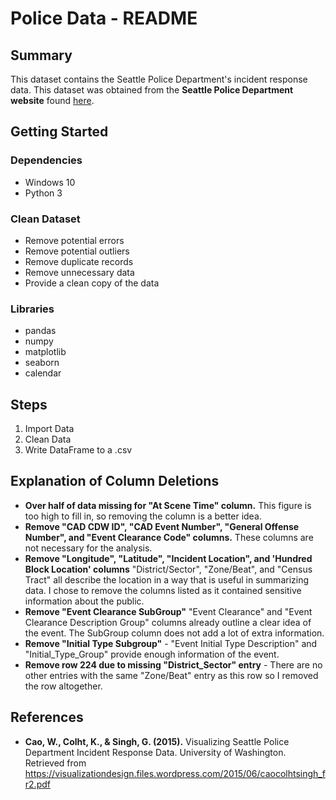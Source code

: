 # Police Data - README

## Summary
This dataset contains the Seattle Police Department's incident response data. This dataset was obtained from the **Seattle Police Department website** found [here](https://data.seattle.gov/Public-Safety/Seattle-Police-Department-911-Incident-Response/3k2p-39jp).

## Getting Started
### Dependencies
- Windows 10
- Python 3

### Clean Dataset
- Remove potential errors
- Remove potential outliers
- Remove duplicate records
- Remove unnecessary data
- Provide a clean copy of the data

### Libraries
- pandas
- numpy
- matplotlib
- seaborn
- calendar


## Steps
1. Import Data
2. Clean Data
3. Write DataFrame to a .csv


## Explanation of Column Deletions 
- **Over half of data missing for "At Scene Time" column.**
This figure is too high to fill in, so removing the column is a better idea.
- **Remove "CAD CDW ID", "CAD Event Number", "General Offense Number", and "Event Clearance Code" columns.**
These columns are not necessary for the analysis.
- **Remove "Longitude", "Latitude", "Incident Location", and 'Hundred Block Location' columns**
"District/Sector", "Zone/Beat", and "Census Tract" all describe the location in a way that is useful in summarizing data. I chose to remove the columns listed as it contained sensitive information about the public.
- **Remove "Event Clearance SubGroup"**
"Event Clearance" and "Event Clearance Description Group" columns already outline a clear idea of the event. The SubGroup column does not add a lot of extra information.
- **Remove "Initial Type Subgroup"** - "Event Initial Type Description" and "Initial_Type_Group" provide enough information of the event.
- **Remove row 224 due to missing "District_Sector" entry** - There are no other entries with the same "Zone/Beat" entry as this row so I removed the row altogether.

## References
- **Cao, W., Colht, K., & Singh, G. (2015).** Visualizing Seattle Police Department Incident Response Data. University of Washington. Retrieved from https://visualizationdesign.files.wordpress.com/2015/06/caocolhtsingh_fr2.pdf
